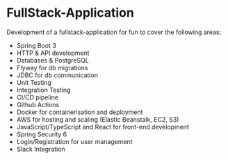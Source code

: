 # FullStack-Application

Development of a fullstack-application for fun to cover the following areas:

-  Spring Boot 3
-  HTTP & API development
-  Databases & PostgreSQL
-  Flyway for db migrations
-  JDBC for db communication
-  Unit Testing
-  Integration Testing
-  CI/CD pipeline
-  Github Actions
-  Docker for containerisation and deployment
-  AWS for hosting and scaling (Elastic Beanstalk, EC2, S3)
-  JavaScript/TypeScript and React for front-end development
-  Spring Security 6
-  Login/Registration for user management
-  Slack Integration
